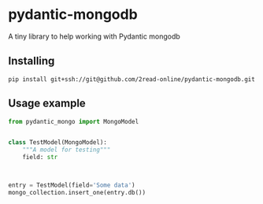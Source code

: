 # pydantic-mongodb

A tiny library to help working with Pydantic mongodb

##  Installing

```shell
pip install git+ssh://git@github.com/2read-online/pydantic-mongodb.git
```

## Usage example

```python
from pydantic_mongo import MongoModel


class TestModel(MongoModel):
    """A model for testing"""
    field: str



entry = TestModel(field='Some data')
mongo_collection.insert_one(entry.db())
```
